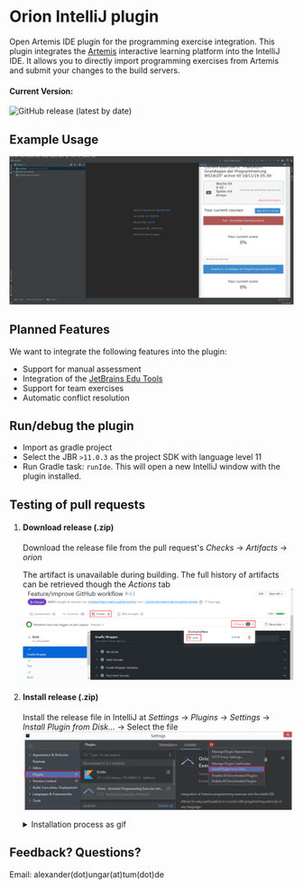 # Orion IntelliJ plugin

Open Artemis IDE plugin for the programming exercise integration.
This plugin integrates the [Artemis](https://github.com/ls1intum/Artemis) interactive learning platform into the IntelliJ IDE.
It allows you to directly import programming exercises from Artemis and submit your changes to the build servers.

#### Current Version:
![GitHub release (latest by date)](https://img.shields.io/github/v/release/ls1intum/Orion)

## Example Usage
![](.github/media/orion_workflow.gif)

## Planned Features
We want to integrate the following features into the plugin:

-   Support for manual assessment  
-   Integration of the [JetBrains Edu Tools](https://plugins.jetbrains.com/plugin/10081-edutools)
-   Support for team exercises
-   Automatic conflict resolution

## Run/debug the plugin

-   Import as gradle project
-   Select the JBR `>11.0.3` as the project SDK with language level 11
-   Run Gradle task: `runIde`. This will open a new IntelliJ window with the plugin installed.

## Testing of pull requests

1.  #### Download release (.zip)
    
    Download the release file from the pull request's _Checks_ &rarr; _Artifacts_ &rarr; _orion_
    
    The artifact is unavailable during building. The full history of artifacts can be retrieved though the _Actions_ tab
![](.github/media/download_release.png)

2.  #### Install release (.zip)
   
    Install the release file in IntelliJ at _Settings_ &rarr; _Plugins_ &rarr; _Settings_ &rarr; _Install Plugin from Disk..._ &rarr; Select the file
![](.github/media/install_release.png)  
    <details>
    <summary>Installation process as gif</summary>
   
    ![](.github/media/orion_installation.gif)
    </details>

## Feedback? Questions?
Email: alexander(dot)ungar(at)tum(dot)de
